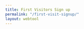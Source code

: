 ```yaml
---
title: First Visitors Sign up
permalink: "/first-visit-signup/"
layout: webtool
---
```


<div class='container bg-light my-4 p-4'>

 <script src="https://widgets.healcode.com/javascripts/healcode.js" type="text/javascript"></script>

<healcode-widget data-type="prospects" data-widget-partner="object" data-widget-id="1f2447148a4" data-widget-version="0"></healcode-widget>

</div>
